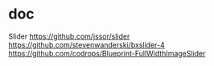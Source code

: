 # doc
Slider
https://github.com/jssor/slider
https://github.com/stevenwanderski/bxslider-4
https://github.com/codrops/Blueprint-FullWidthImageSlider

